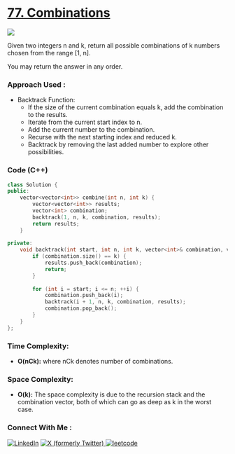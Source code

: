 # [77. Combinations](https://leetcode.com/problems/combinations/description/)

![](https://badgen.net/badge/Level/Medium/yellow)

Given two integers n and k, return all possible combinations of k numbers chosen from the range [1, n].

You may return the answer in any order.

### Approach Used :

-   Backtrack Function:
    -   If the size of the current combination equals k, add the combination to the results.
    -   Iterate from the current start index to n.
    -   Add the current number to the combination.
    -   Recurse with the next starting index and reduced k.
    -   Backtrack by removing the last added number to explore other possibilities.

### Code (C++)

```cpp
class Solution {
public:
    vector<vector<int>> combine(int n, int k) {
        vector<vector<int>> results;
        vector<int> combination;
        backtrack(1, n, k, combination, results);
        return results;
    }
    
private:
    void backtrack(int start, int n, int k, vector<int>& combination, vector<vector<int>>& results) {
        if (combination.size() == k) {
            results.push_back(combination);
            return;
        }
        
        for (int i = start; i <= n; ++i) {
            combination.push_back(i);
            backtrack(i + 1, n, k, combination, results);
            combination.pop_back();
        }
    }
};

```

### Time Complexity:
- **O(nCk):** where nCk denotes number of combinations.

### Space Complexity:
- **O(k):** The space complexity is due to the recursion stack and the combination vector, both of which can go as deep as k in the worst case.

### Connect With Me : 

<a href="https://www.linkedin.com/in/shivam-ray-b4306524a/" target="_blank"><img src="https://img.shields.io/badge/LinkedIn-0077B5?style=for-the-badge&logo=linkedin&logoColor=white" alt="LinkedIn"></a>
<a href="https://x.com/rai_shivam11/" target="_blank"><img src="https://img.shields.io/badge/Twitter-1DA1F2?style=for-the-badge&logo=twitter&logoColor=white" alt="X (formerly Twitter)">
</a>
<a href="https://leetcode.com/u/shrunited0702/" target="_blank"><img src="https://img.shields.io/badge/LeetCode-000000?style=for-the-badge&logo=LeetCode&logoColor=#d16c06" alt="leetcode">
</a>